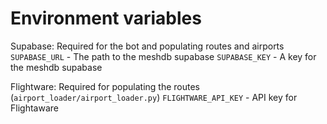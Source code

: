 # Environment variables

Supabase: Required for the bot and populating routes and airports
`SUPABASE_URL` - The path to the meshdb supabase
`SUPABASE_KEY` - A key for the meshdb supabase

Flightware: Required for populating the routes (`airport_loader/airport_loader.py`)
`FLIGHTWARE_API_KEY` - API key for Flightaware
